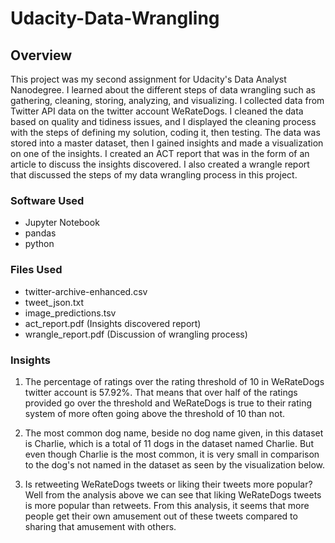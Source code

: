 # Udacity-Data-Wrangling
## Overview
This project was my second assignment for Udacity's Data Analyst Nanodegree. I learned about the different steps of data wrangling such as gathering, 
cleaning, storing, analyzing, and visualizing. I collected data from Twitter API data on the twitter account WeRateDogs. I cleaned the data based on 
quality and tidiness issues, and I displayed the cleaning process with the steps of defining my solution, coding it, then testing. The data was stored
into a master dataset, then I gained insights and made a visualization on one of the insights. I created an ACT report that was in the form of an article
to discuss the insights discovered. I also created a wrangle report that discussed the steps of my data wrangling process in this project.

### Software Used
- Jupyter Notebook
- pandas
- python

### Files Used
- twitter-archive-enhanced.csv
- tweet_json.txt
- image_predictions.tsv
- act_report.pdf (Insights discovered report)
- wrangle_report.pdf (Discussion of wrangling process)

### Insights
1. The percentage of ratings over the rating threshold of 10 in WeRateDogs twitter account is 57.92%. 
That means that over half of the ratings provided go over the threshold and WeRateDogs is true to their rating system of more often 
going above the threshold of 10 than not.

2. The most common dog name, beside no dog name given, in this dataset is Charlie, which is a total of 11 dogs in the dataset named Charlie.
But even though Charlie is the most common, it is very small in comparison to the dog's not named in the dataset as seen by the visualization below.

3. Is retweeting WeRateDogs tweets or liking their tweets more popular? Well from the analysis above we can see that liking WeRateDogs tweets
is more popular than retweets. From this analysis, it seems that more people get their own amusement out of these tweets compared to sharing that 
amusement with others.
